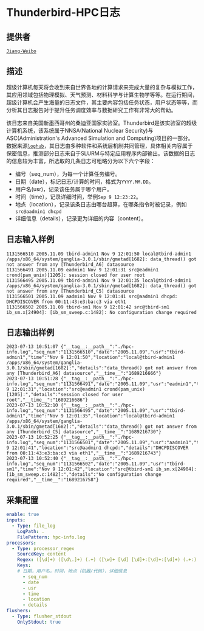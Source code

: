 # Thunderbird-HPC日志

## 提供者

[`Jiang-Weibo`](https://github.com/Jiang-Weibo)

## 描述

超级计算机每天将会收到来自世界各地的计算请求来完成大量的复杂与模拟工作，其应用领域包括物理模拟、天气预测、材料科学与计算生物学等等。在运行期间，超级计算机会产生海量的日志文件，其主要内容包括任务状态，用户状态等等，而分析其日志报告对于提升任务调度效率与数据研究工作有非常大的帮助。

该日志来自美国新墨西哥州的桑迪亚国家实验室。Thunderbird是该实验室的超级计算机系统，该系统属于NNSA(National Nuclear Security)与ASC(Administration's  Advanced Simulation and Computing)项目的一部分。数据来源[`loghub`](https://github.com/logpai/loghub)，其日志由多种软件和系统层机制共同管理，具体相关内容属于保密信息，推测部分日志来自于SLURM与特定应用程序内部输出。该数据的日志的信息较为丰富，所选取的几条日志可粗略分为以下六个字段：

* 编号（seq_num），为每一个计算任务编号。
* 日期（date），标记日志/计算的时间，格式为`YYYY.MM.DD`。
* 用户名(usr)，记录该任务属于哪个用户。
* 时间（time），记录详细时间，举例`Sep 9 12:23:22`。
* 地点（location），记录该条日志由哪台超算，在哪条指令时被记录，例如`src@aadmin1 dhcpd`
* 详细信息（details），记录更为详细的内容（content）。

## 日志输入样例

``` plain
1131566510 2005.11.09 tbird-admin1 Nov 9 12:01:50 local@tbird-admin1 /apps/x86_64/system/ganglia-3.0.1/sbin/gmetad[1682]: data_thread() got not answer from any [Thunderbird_A6] datasource
1131566491 2005.11.09 eadmin1 Nov 9 12:01:31 src@eadmin1 crond(pam_unix)[1205]: session closed for user root
1131566495 2005.11.09 tbird-admin1 Nov 9 12:01:35 local@tbird-admin1 /apps/x86_64/system/ganglia-3.0.1/sbin/gmetad[1682]: data_thread() got not answer from any [Thunderbird_C5] datasource
1131566501 2005.11.09 aadmin1 Nov 9 12:01:41 src@aadmin1 dhcpd: DHCPDISCOVER from 00:11:43:e3:ba:c3 via eth1
1131566502 2005.11.09 tbird-sm1 Nov 9 12:01:42 src@tbird-sm1 ib_sm.x[24904]: [ib_sm_sweep.c:1482]: No configuration change required
```

## 日志输出样例

``` plain
2023-07-13 10:51:07 {"__tag__:__path__":"./hpc-info.log","seq_num":"1131566510","date":"2005.11.09","usr":"tbird-admin1","time":"Nov 9 12:01:50","location":"local@tbird-admin1 /apps/x86_64/system/ganglia-3.0.1/sbin/gmetad[1682]:","details":"data_thread() got not answer from any [Thunderbird_A6] datasource","__time__":"1689216666"}
2023-07-13 10:51:28 {"__tag__:__path__":"./hpc-info.log","seq_num":"1131566491","date":"2005.11.09","usr":"eadmin1","time":"Nov 9 12:01:31","location":"src@eadmin1 crond(pam_unix)[1205]:","details":"session closed for user root","__time__":"1689216686"}
2023-07-13 10:52:10 {"__tag__:__path__":"./hpc-info.log","seq_num":"1131566495","date":"2005.11.09","usr":"tbird-admin1","time":"Nov 9 12:01:35","location":"local@tbird-admin1 /apps/x86_64/system/ganglia-3.0.1/sbin/gmetad[1682]:","details":"data_thread() got not answer from any [Thunderbird_C5] datasource","__time__":"1689216730"}
2023-07-13 10:52:25 {"__tag__:__path__":"./hpc-info.log","seq_num":"1131566501","date":"2005.11.09","usr":"aadmin1","time":"Nov 9 12:01:41","location":"src@aadmin1 dhcpd:","details":"DHCPDISCOVER from 00:11:43:e3:ba:c3 via eth1","__time__":"1689216743"}
2023-07-13 10:52:40 {"__tag__:__path__":"./hpc-info.log","seq_num":"1131566502","date":"2005.11.09","usr":"tbird-sm1","time":"Nov 9 12:01:42","location":"src@tbird-sm1 ib_sm.x[24904]: [ib_sm_sweep.c:1482]:","details":"No configuration change required","__time__":"1689216758"}
```

## 采集配置

``` yaml
enable: true
inputs:
  - Type: file_log         
    LogPath: .              
    FilePattern: hpc-info.log 
processors:
  - Type: processor_regex
    SourceKey: content
    Regex: ([\d]+) ([\d\.]+) (.+) ([\w]+ [\d] [\d]+:[\d]+:[\d]+) (.+:) (.*)
    Keys:
    # 日期，用户名，时间，地点（机器/代码），详细信息
      - seq_num
      - date
      - usr
      - time
      - location
      - details
flushers:
  - Type: flusher_stdout
    OnlyStdout: true
```
